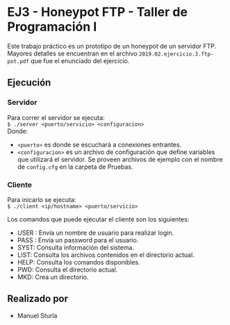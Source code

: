# EJ3 - Honeypot FTP - Taller de Programación I
Este trabajo práctico es un prototipo de un honeypot de un servidor FTP.
Mayores detalles se encuentran en el archivo `2019.02.ejercicio.3.ftp-pot.pdf` que fue el enunciado del ejercicio.



## Ejecución
### Servidor
Para correr el servidor se ejecuta:  
`$ ./server <puerto/servicio> <configuracion>`  
Donde:
* `<puerto>` es donde se escuchará a conexiones entrantes.  
* `<configuracion>` es un archivo de configuración que define variables que utilizará el servidor. Se proveen archivos de ejemplo con el nombre de `config.cfg` en la carpeta de Pruebas.  

### Cliente
Para inicarlo se ejecuta:  
`$ ./client <ip/hostname> <puerto/servicio>`  

Los comandos que puede ejecutar el cliente son los siguientes:  
* USER <username>: Envía un nombre de usuario para realizar login.  
* PASS <password>: Envía un password para el usuario.  
* SYST: Consulta información del sistema.  
* LIST: Consulta los archivos contenidos en el directorio actual.  
* HELP: Consulta los comandos disponibles.  
* PWD: Consulta el directorio actual.  
* MKD: Crea un directorio.  

## Realizado por 
* Manuel Sturla